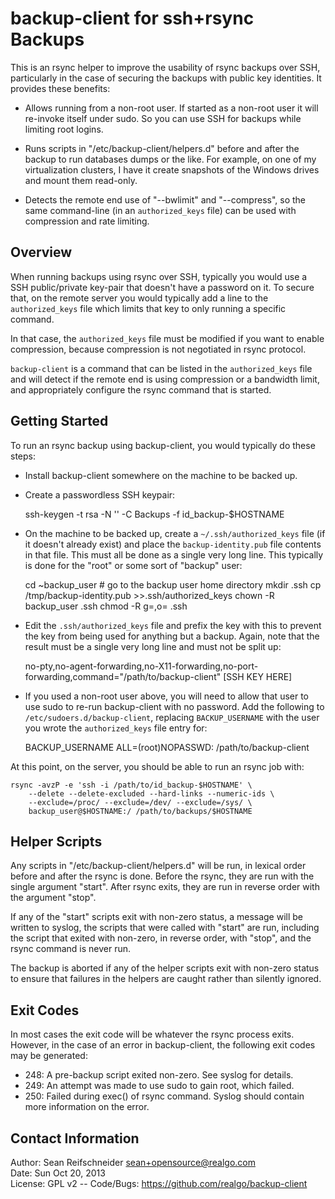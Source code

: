 backup-client for ssh+rsync Backups
===================================

This is an rsync helper to improve the usability of rsync backups over SSH,
particularly in the case of securing the backups with public key identities.
It provides these benefits:

* Allows running from a non-root user.  If started as a non-root user it will
  re-invoke itself under sudo.  So you can use SSH for backups while limiting
  root logins.

* Runs scripts in "/etc/backup-client/helpers.d" before and after the backup
  to run databases dumps or the like.  For example, on one of my
  virtualization clusters, I have it create snapshots of the Windows drives
  and mount them read-only.

* Detects the remote end use of "--bwlimit" and "--compress", so the same
  command-line (in an `authorized_keys` file) can be used with compression and
  rate limiting.

Overview
--------

When running backups using rsync over SSH, typically you would use a
SSH public/private key-pair that doesn't have a password on it.  To secure
that, on the remote server you would typically add a line to the
`authorized_keys` file which limits that key to only running a specific
command.

In that case, the `authorized_keys` file must be modified if you want to
enable compression, because compression is not negotiated in rsync protocol.

`backup-client` is a command that can be listed in the `authorized_keys` file
and will detect if the remote end is using compression or a bandwidth limit,
and appropriately configure the rsync command that is started.

Getting Started
---------------

To run an rsync backup using backup-client, you would typically do these
steps:

* Install backup-client somewhere on the machine to be backed up.

* Create a passwordless SSH keypair:

    ssh-keygen -t rsa -N '' -C Backups -f id_backup-$HOSTNAME

* On the machine to be backed up, create a `~/.ssh/authorized_keys` file (if
  it doesn't already exist) and place the `backup-identity.pub` file contents
  in that file.  This must all be done as a single very long line.  This
  typically is done for the "root" or some sort of "backup" user:

    cd ~backup_user       #  go to the backup user home directory
    mkdir .ssh
    cp /tmp/backup-identity.pub >>.ssh/authorized_keys
    chown -R backup_user .ssh
    chmod -R g=,o= .ssh

* Edit the `.ssh/authorized_keys` file and prefix the key with this to prevent
  the key from being used for anything but a backup.  Again, note that the
  result must be a single very long line and must not be split up:

    no-pty,no-agent-forwarding,no-X11-forwarding,no-port-forwarding,command="/path/to/backup-client" [SSH KEY HERE]

* If you used a non-root user above, you will need to allow that user to use
  sudo to re-run backup-client with no password.  Add the following to
  `/etc/sudoers.d/backup-client`, replacing `BACKUP_USERNAME` with the user
  you wrote the `authorized_keys` file entry for:

    BACKUP_USERNAME ALL=(root)NOPASSWD: /path/to/backup-client

At this point, on the server, you should be able to run an rsync job with:

    rsync -avzP -e 'ssh -i /path/to/id_backup-$HOSTNAME' \
        --delete --delete-excluded --hard-links --numeric-ids \
        --exclude=/proc/ --exclude=/dev/ --exclude=/sys/ \
        backup_user@$HOSTNAME:/ /path/to/backups/$HOSTNAME

Helper Scripts
--------------

Any scripts in "/etc/backup-client/helpers.d" will be run, in lexical order
before and after the rsync is done.  Before the rsync, they are run with the
single argument "start".  After rsync exits, they are run in reverse order
with the argument "stop".

If any of the "start" scripts exit with non-zero status, a message will be
written to syslog, the scripts that were called with "start" are run,
including the script that exited with non-zero, in reverse order,
with "stop", and the rsync command is never run.

The backup is aborted if any of the helper scripts exit with non-zero
status to ensure that failures in the helpers are caught rather than
silently ignored.

Exit Codes
----------

In most cases the exit code will be whatever the rsync process exits.
However, in the case of an error in backup-client, the following exit
codes may be generated:

* 248: A pre-backup script exited non-zero.  See syslog for details.
* 249: An attempt was made to use sudo to gain root, which failed.
* 250: Failed during exec() of rsync command.  Syslog should contain more
       information on the error.

Contact Information
-------------------

Author: Sean Reifschneider <sean+opensource@realgo.com>  
Date: Sun Oct 20, 2013  
License: GPL v2 --
Code/Bugs: https://github.com/realgo/backup-client
